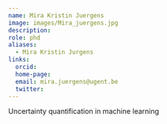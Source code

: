 ```yaml
---
name: Mira Kristin Juergens
image: images/Mira_juergens.jpg
description:
role: phd
aliases:
  - Mira Kristin Jurgens
links:
  orcid: 
  home-page: 
  email: mira.juergens@ugent.be
  twitter: 
---
```



Uncertainty quantification in machine learning